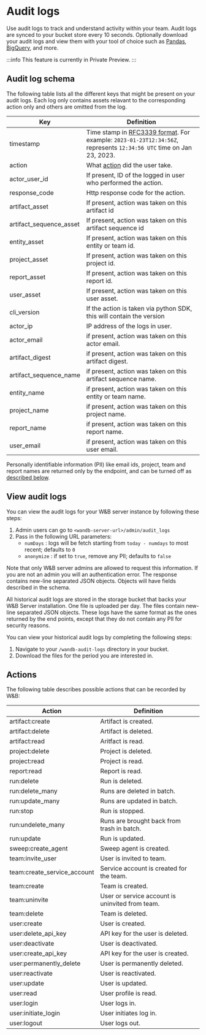 # Audit logs
Use audit logs to track and understand activity within your team. Audit logs are synced to your bucket store every 10 seconds. Optionally download your audit logs and view them with your tool of choice such as [Pandas](https://pandas.pydata.org/docs/index.html), [BigQuery](https://cloud.google.com/bigquery), and more. 

:::info
This feature is currently in Private Preview.
:::

## Audit log schema
The following table lists all the different keys that might be present on your audit logs. Each log only contains assets relavant to the corresponding action only and others are omitted from the log. 

| Key | Definition |
|---------| -------|
|timestamp               | Time stamp in [RFC3339 format](https://www.rfc-editor.org/rfc/rfc3339). For example: `2023-01-23T12:34:56Z`, represents `12:34:56 UTC` time on Jan 23, 2023.
|action                  | What [action](#actions) did the user take.
|actor_user_id           | If present, ID of the logged in user who performed the action.
|response_code           | Http response code for the action.
|artifact_asset          | If present, action was taken on this artifact id
|artifact_sequence_asset | If present, action was taken on this artifact sequence id
|entity_asset            | If present, action was taken on this entity or team id.
|project_asset           | If present, action was taken on this project id.
|report_asset            | If present, action was taken on this report id.
|user_asset              | If present, action was taken on this user asset.
|cli_version             | If the action is taken via python SDK, this will contain the version
|actor_ip                | IP address of the logs in user.
|actor_email             | if present, action was taken on this actor email.
|artifact_digest         | if present, action was taken on this artifact digest.
|artifact_sequence_name  | if present, action was taken on this artifact sequence name.
|entity_name             | if present, action was taken on this entity or team name.
|project_name            | if present, action was taken on this project name.
|report_name             | if present, action was taken on this report name.
|user_email              | if present, action was taken on this user email.

Personally identifiable information (PII) like email ids, project, team and report names are returned only by the endpoint, and can be turned off as [described below](#view-audit-logs).

## View audit logs
You can view the audit logs for your W&B server instance by following these steps:
1. Admin users can go to `<wandb-server-url>/admin/audit_logs`
2. Pass in the following URL parameters:
    - `numDays` : logs will be fetch starting from `today - numdays` to most recent; defaults to `0`
    - `anonymize` : if set to `true`, remove any PII; defaults to `false`

Note that only W&B server admins are allowed to request this information. If you are not an admin you will an authentication error. The response contains new-line separated JSON objects. Objects will have fields described in the schema.

All historical audit logs are stored in the storage bucket that backs your W&B Server installation. One file is uploaded per day. The files contain new-line separated JSON objects. These logs have the same format as the ones returned by the end points, except that they do not contain any PII for security reasons.

You can view your historical audit logs by completing the following steps:

1. Navigate to your `/wandb-audit-logs` directory in your bucket.
2. Download the files for the period you are interested in.


## Actions
The following table describes possible actions that can be recorded by W&B:

|Action | Definition |
|-----|-----|
| artifact:create             | Artifact is created.
| artifact:delete             | Artifact is deleted.
| artifact:read               | Aritfact is read.
| project:delete              | Project is deleted.
| project:read                | Project is read.
| report:read                 | Report is read.
| run:delete                  | Run is deleted.
| run:delete_many             | Runs are deleted in batch.
| run:update_many             | Runs are updated in batch.
| run:stop                    | Run is stopped.
| run:undelete_many           | Runs are brought back from trash in batch.
| run:update                  | Run is updated.
| sweep:create_agent          | Sweep agent is created.
| team:invite_user            | User is invited to team.
| team:create_service_account | Service account is created for the team.
| team:create                 | Team is created.
| team:uninvite               | User or service account is uninvited from team.
| team:delete                 | Team is deleted.
| user:create                 | User is created.
| user:delete_api_key         | API key for the user is deleted.
| user:deactivate             | User is deactivated.
| user:create_api_key         | API key for the user is created.
| user:permanently_delete     | User is permanently deleted.
| user:reactivate             | User is reactivated.
| user:update                 | User is updated.
| user:read                   | User profile is read.
| user:login                  | User logs in.
| user:initiate_login         | User initiates log in.
| user:logout                 | User logs out.

